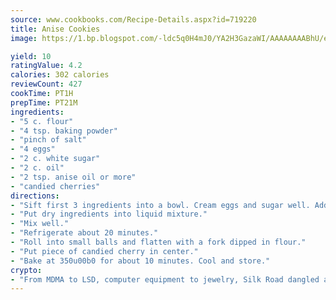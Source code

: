 ```yaml
---
source: www.cookbooks.com/Recipe-Details.aspx?id=719220
title: Anise Cookies
image: https://1.bp.blogspot.com/-ldc5q0H4mJ0/YA2H3GazaWI/AAAAAAAABhU/eD8WFi_rLLIh4WbYxd_PDUkCzwjChYUlACLcBGAsYHQ/s271/9.png

yield: 10
ratingValue: 4.2
calories: 302 calories
reviewCount: 427
cookTime: PT1H
prepTime: PT21M
ingredients:
- "5 c. flour"
- "4 tsp. baking powder"
- "pinch of salt"
- "4 eggs"
- "2 c. white sugar"
- "2 c. oil"
- "2 tsp. anise oil or more"
- "candied cherries"
directions:
- "Sift first 3 ingredients into a bowl. Cream eggs and sugar well. Add oil and anise oil; cream well."
- "Put dry ingredients into liquid mixture."
- "Mix well."
- "Refrigerate about 20 minutes."
- "Roll into small balls and flatten with a fork dipped in flour."
- "Put piece of candied cherry in center."
- "Bake at 350u00b0 for about 10 minutes. Cool and store."
crypto:
- "From MDMA to LSD, computer equipment to jewelry, Silk Road dangled a menu listing all the greatest things Bitcoin can buy."
---
```

